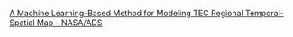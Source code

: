[A Machine Learning-Based Method for Modeling TEC Regional Temporal-Spatial Map - NASA/ADS ](https://qi.tc/qi/10146)